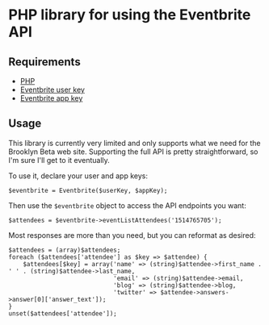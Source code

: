 PHP library for using the Eventbrite API
========================================

Requirements
------------

- [PHP](http://php.net/)
- [Eventbrite user key](http://www.eventbrite.com/userkeyapi)
- [Eventbrite app key](http://www.eventbrite.com/api/key)

Usage
-----

This library is currently very limited and only supports what we need for the
Brooklyn Beta web site. Supporting the full API is pretty straightforward, so
I'm sure I'll get to it eventually.

To use it, declare your user and app keys:

    $eventbrite = Eventbrite($userKey, $appKey);

Then use the `$eventbrite` object to access the API endpoints you want:

    $attendees = $eventbrite->eventListAttendees('1514765705');

Most responses are more than you need, but you can reformat as desired:

    $attendees = (array)$attendees;
    foreach ($attendees['attendee'] as $key => $attendee) {
        $attendees[$key] = array('name' => (string)$attendee->first_name . ' ' . (string)$attendee->last_name,
                                 'email' => (string)$attendee->email,
                                 'blog' => (string)$attendee->blog,
                                 'twitter' => $attendee->answers->answer[0]['answer_text']);
    }
    unset($attendees['attendee']);